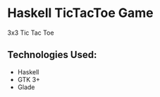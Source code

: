 # Haskell TicTacToe Game
3x3 Tic Tac Toe
## Technologies Used:
<ul>
  <li>Haskell</li>
  <li>GTK 3+</li>
  <li>Glade</li>
</ul>
